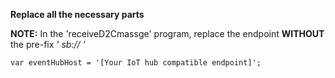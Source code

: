 **Replace all the necessary parts**

**NOTE:** In the 'receiveD2Cmassge' program, replace the endpoint **WITHOUT** the pre-fix *' sb:// '*
```
var eventHubHost = '[Your IoT hub compatible endpoint]';
```
